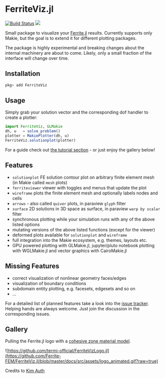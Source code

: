 # FerriteViz.jl

[![Build Status](https://github.com/ferrite-fem/FerriteViz.jl/workflows/CI/badge.svg)](https://github.com/ferrite-fem/FerriteViz.jl/actions)
[![][docs-dev-img]][docs-dev-url]

[docs-dev-img]: https://img.shields.io/badge/docs-dev-blue.svg

[docs-dev-url]: http://ferrite-fem.github.io/FerriteViz.jl/dev/

Small package to visualize your [Ferrite.jl](https://github.com/Ferrite-FEM/Ferrite.jl) results. Currently supports only Makie,
but the goal is to extend it for different plotting packages.

The package is highly experimental and breaking changes about the internal machinery are about to come.
Likely, only a small fraction of the interface will change over time.

## Installation

```julia
pkg> add FerriteViz
```

## Usage

Simply grab your solution vector and the corresponding dof handler to create a plotter: 

```julia
import FerriteViz, GLMakie
dh, u   = solve_problem()
plotter = MakiePlotter(dh, u)
FerriteViz.solutionplot(plotter)
```

For a guide check out [the tutorial section](https://ferrite-fem.github.io/FerriteViz.jl/dev/tutorial.html) - or just enjoy the gallery below!

## Features

- `solutionplot` FE solution contour plot on arbitrary finite element mesh (in Makie called `mesh` plots)
- `ferriteviewer` viewer with toggles and menus that update the plot
- `wireframe` plots the finite element mesh and optionally labels nodes and cells
- `arrows` - also called `quiver` plots, in paraview `glyph` filter
- `surface` 2D solutions in 3D space as surface, in paraview `warp by scalar` filter
- synchronous plotting while your simulation runs with any of the above listed options
- mutating versions of the above listed functions (except for the viewer)
- deformed plots available for `solutionplot` and `wireframe`
- full integration into the Makie ecosystem, e.g. themes, layouts etc. 
- GPU powered plotting with GLMakie.jl, jupyter/pluto notebook plotting with WGLMakie.jl and vector graphics with CairoMakie.jl

## Missing Features

- correct visualization of nonlinear geometry faces/edges
- visualization of boundary conditions
- subdomain entity plotting, e.g. facesets, edgesets and so on
- ...

For a detailed list of planned features take a look into the [issue tracker](https://github.com/Ferrite-FEM/FerriteViz.jl/issues?q=is%3Aopen+is%3Aissue+label%3Aenhancement).
Helping hands are always welcome.
Just join the discussion in the corresponding issues.

## Gallery

Pulling the Ferrite.jl logo with a [cohesive zone material model](https://github.com/kimauth/FerriteCohesiveZones.jl).

![https://github.com/termi-official/FerriteVizLogo.jl](https://github.com/Ferrite-FEM/FerriteViz.jl/blob/master/docs/src/assets/logo_animated.gif?raw=true)

Credits to [Kim Auth](https://github.com/kimauth/)
